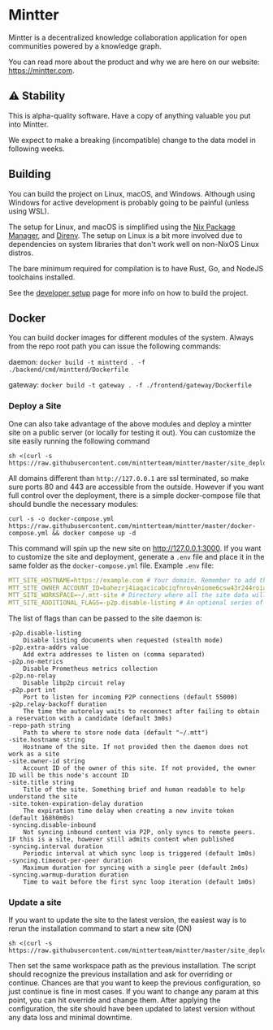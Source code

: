 # Mintter

Mintter is a decentralized knowledge collaboration application for open
communities powered by a knowledge graph.

You can read more about the product and why we are here on our website:
https://mintter.com.

## ⚠️ Stability

This is alpha-quality software. Have a copy of anything valuable you put into
Mintter.

We expect to make a breaking (incompatible) change to the data model in
following weeks.

## Building

You can build the project on Linux, macOS, and Windows. Although using Windows
for active development is probably going to be painful (unless using WSL).

The setup for Linux, and macOS is simplified using the
[Nix Package Manager](https://nixos.org/nix), and [Direnv](https://direnv.net).
The setup on Linux is a bit more involved due to dependencies on system
libraries that don't work well on non-NixOS Linux distros.

The bare minimum required for compilation is to have Rust, Go, and NodeJS
toolchains installed.

See the [developer setup](./docs/dev-setup.md) page for more info on how to
build the project.

## Docker

You can build docker images for different modules of the system. Always from the
repo root path you can issue the following commands:

daemon: `docker build -t mintterd . -f ./backend/cmd/mintterd/Dockerfile`

gateway: `docker build -t gateway . -f ./frontend/gateway/Dockerfile`

### Deploy a Site

One can also take advantage of the above modules and deploy a mintter site on a
public server (or locally for testing it out). You can customize the site easily
running the following command

```shell
sh <(curl -s https://raw.githubusercontent.com/mintterteam/mintter/master/site_deployment.sh)
```

All domains different than `http://127.0.0.1` are ssl terminated, so make sure
ports 80 and 443 are accessible from the outside. However if you want full
control over the deployment, there is a simple docker-compose file that should
bundle the necessary modules:

```shell
curl -s -o docker-compose.yml https://raw.githubusercontent.com/mintterteam/mintter/master/docker-compose.yml && docker compose up -d
```

This command will spin up the new site on http://127.0.0.1:3000. If you want to
customize the site and deployment, generate a `.env` file and place it in the
same folder as the `docker-compose.yml` file. Example `.env` file:

```yaml
MTT_SITE_HOSTNAME=https://example.com # Your domain. Remember to add the protocol [http(s)://] + url [yourdomain.com]
MTT_SITE_OWNER_ACCOUNT_ID=bahezrj4iaqacicabciqfnrov4niome6csw43r244roia35q6fiak75bmapk2zjudj3uffea # The mintter account ID of the owner of the site
MTT_SITE_WORKSPACE=~/.mtt-site # Directory where all the site data will be stored.
MTT_SITE_ADDITIONAL_FLAGS=-p2p.disable-listing # An optional series of flags to be passed to the site daemon. 
```
The list of flags than can be passed to the site daemon is:
```shell
-p2p.disable-listing
    Disable listing documents when requested (stealth mode)
-p2p.extra-addrs value
    Add extra addresses to listen on (comma separated)
-p2p.no-metrics
    Disable Prometheus metrics collection
-p2p.no-relay
    Disable libp2p circuit relay
-p2p.port int
    Port to listen for incoming P2P connections (default 55000)
-p2p.relay-backoff duration
    The time the autorelay waits to reconnect after failing to obtain a reservation with a candidate (default 3m0s)
-repo-path string
    Path to where to store node data (default "~/.mtt")
-site.hostname string
    Hostname of the site. If not provided then the daemon does not work as a site
-site.owner-id string
    Account ID of the owner of this site. If not provided, the owner ID will be this node's account ID
-site.title string
    Title of the site. Something brief and human readable to help understand the site
-site.token-expiration-delay duration
    The expiration time delay when creating a new invite token (default 168h0m0s)
-syncing.disable-inbound
    Not syncing inbound content via P2P, only syncs to remote peers. IF this is a site, however still admits content when published
-syncing.interval duration
    Periodic interval at which sync loop is triggered (default 1m0s)
-syncing.timeout-per-peer duration
    Maximum duration for syncing with a single peer (default 2m0s)
-syncing.warmup-duration duration
    Time to wait before the first sync loop iteration (default 1m0s)
```
### Update a site

If you want to update the site to the latest version, the easiest way is to
rerun the installation command to start a new site (ON)

```shell
sh <(curl -s https://raw.githubusercontent.com/mintterteam/mintter/master/site_deployment.sh)
```

Then set the same workspace path as the previous installation. The script should
recognize the previous installation and ask for overriding or continue. Chances
are that you want to keep the previous configuration, so just continue is fine
in most cases. If you want to change any param at this point, you can hit
override and change them. After applying the configuration, the site should have
been updated to latest version without any data loss and minimal downtime.
